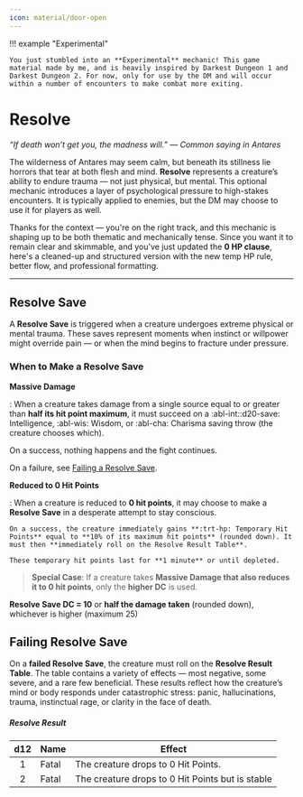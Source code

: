 ```yaml
---
icon: material/door-open
---
```


!!! example "Experimental"

    You just stumbled into an **Experimental** mechanic! This game material made by me, and is heavily inspired by Darkest Dungeon 1 and Darkest Dungeon 2. For now, only for use by the DM and will occur within a number of encounters to make combat more exiting.

# Resolve

*“If death won’t get you, the madness will.” — Common saying in Antares*

The wilderness of Antares may seem calm, but beneath its stillness lie horrors that tear at both flesh and mind. **Resolve** represents a creature’s ability to endure trauma — not just physical, but mental. This optional mechanic introduces a layer of psychological pressure to high-stakes encounters. It is typically applied to enemies, but the DM may choose to use it for players as well.

Thanks for the context — you're on the right track, and this mechanic is shaping up to be both thematic and mechanically tense. Since you want it to remain clear and skimmable, and you've just updated the **0 HP clause**, here's a cleaned-up and structured version with the new temp HP rule, better flow, and professional formatting.

---

## Resolve Save

A **Resolve Save** is triggered when a creature undergoes extreme physical or mental trauma. These saves represent moments when instinct or willpower might override pain — or when the mind begins to fracture under pressure.

### When to Make a Resolve Save

**Massive Damage**

:   When a creature takes damage from a single source equal to or greater than **half its hit point maximum**, it must succeed on a :abl-int::d20-save: Intelligence, :abl-wis: Wisdom, or :abl-cha: Charisma saving throw (the creature chooses which).

  On a success, nothing happens and the fight continues.

  On a failure, see [Failing a Resolve Save](#failing-resolve-save).

**Reduced to 0 Hit Points**

:   When a creature is reduced to **0 hit points**, it may choose to make a **Resolve Save** in a desperate attempt to stay conscious.
  
    On a success, the creature immediately gains **:trt-hp: Temporary Hit Points** equal to **10% of its maximum hit points** (rounded down). It must then **immediately roll on the Resolve Result Table**.

    These temporary hit points last for **1 minute** or until depleted.

> **Special Case**: If a creature takes **Massive Damage that also reduces it to 0 hit points**, only the **higher DC** is used.

**Resolve Save DC = 10** or **half the damage taken** (rounded down), whichever is higher (maximum 25)

## Failing Resolve Save

On a **failed Resolve Save**, the creature must roll on the **Resolve Result Table**.
The table contains a variety of effects — most negative, some severe, and a rare few beneficial. These results reflect how the creature’s mind or body responds under catastrophic stress: panic, hallucinations, trauma, instinctual rage, or clarity in the face of death.

##### Resolve Result

| d12 | Name | Effect |
|:-:|---|---|
| 1 | Fatal | The creature drops to 0 Hit Points. |
| 2 | Fatal | The creature drops to 0 Hit Points but is stable |


